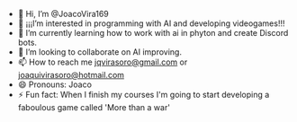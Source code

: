 - 👋 Hi, I’m @JoacoVira169
- 👀 ¡¡¡I’m interested in programming with AI and developing videogames!!!
- 🌱 I’m currently learning how to work with ai in phyton and create Discord bots.
- 💞️ I’m looking to collaborate on AI improving.
- 📫 How to reach me jqvirasoro@gmail.com or joaquivirasoro@hotmail.com
- 😄 Pronouns: Joaco
- ⚡ Fun fact: When I finish my courses I'm going to start developing a faboulous game called 'More than a war'

<!---
JoacoVira169/JoacoVira169 is a ✨ special ✨ repository because its `README.md` (this file) appears on your GitHub profile.
You can click the Preview link to take a look at your changes.
--->
